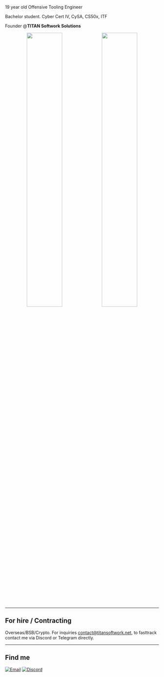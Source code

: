 19 year old Offensive Tooling Engineer

Bachelor student. Cyber Cert IV, CySA, CS50x, ITF

Founder @**TITAN Softwork Solutions**

<p align="center">
  <img src="https://github-readme-stats.vercel.app/api/top-langs/?username=dutchpsycho&layout=compact&hide_border=true&theme=dark&bg_color=0D1117&title_color=FFFFFF&text_color=FFFFFF" width="48%" />
  <img src="https://github-readme-stats.vercel.app/api?username=dutchpsycho&show_icons=true&hide_border=true&theme=dark&bg_color=0D1117&title_color=FFFFFF&text_color=FFFFFF&icon_color=FFFFFF" width="48%" />
</p>



---

## For hire / Contracting

Overseas/BSB/Crypto. For inquiries contact@titansoftwork.net, to fasttrack contact me via Discord or Telegram directly.

---

## Find me

[![Email](https://img.shields.io/badge/Email-damon%40titansoftwork.net-000000?style=for-the-badge&logo=gmail&logoColor=white)](mailto:damon@titansoftwork.net)
[![Discord](https://custom-icon-badges.herokuapp.com/badge/Discord-Swedish.Psycho-7289DA?style=for-the-badge&logo=discord&logoColor=white)](https://discordapp.com/users/Swedish.Psycho)
